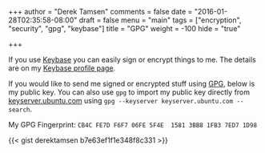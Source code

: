 +++
author = "Derek Tamsen"
comments = false
date = "2016-01-28T02:35:58-08:00"
draft = false
menu = "main"
tags = ["encryption", "security", "gpg", "keybase"]
title = "GPG"
weight = -100
hide = "true"

+++

If you use [Keybase](https://keybase.io) you can easily sign or encrypt things
to me. The details are on my [Keybase profile page](https://keybase.io/derektamsen).

If you would like to send me signed or encrypted stuff using
[GPG](https://www.gnupg.org/), below is my public key. You can also use `gpg` to
import my public key directly from [keyserver.ubuntu.com](http://keyserver.ubuntu.com)
using `gpg --keyserver keyserver.ubuntu.com --search`.

My GPG Fingerprint: `CB4C FE7D F6F7 06FE 5F4E  1581 3BB8 1FB3 7ED7 1D98`

{{< gist derektamsen b7e63ef1f1e348f8c331 >}}
